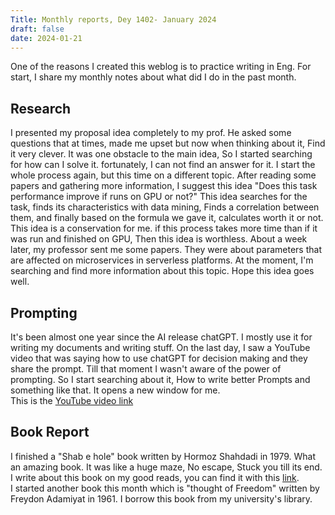 ```yaml
---
Title: Monthly reports, Dey 1402- January 2024
draft: false
date: 2024-01-21
---
```

One of the reasons I created this weblog is to practice writing in Eng. For start, I share my monthly notes about what did I do in the past month. 
<!-- more -->
## Research

I presented my proposal idea completely to my prof. He asked some questions that at times, made me upset but now when thinking about it, Find it very clever. It was one obstacle to the main idea, So I started searching for how can I solve it. fortunately, I can not find an answer for it. 
I start the whole process again, but this time on a different topic. After reading some papers and gathering more information, I suggest this idea "Does this task performance improve if runs on GPU or not?" This idea searches for the task, finds its characteristics with data mining, Finds a correlation between them, and finally based on the formula we gave it, calculates worth it or not. This idea is a conservation for me. if this process takes more time than if it was run and finished on GPU, Then this idea is worthless. 
About a week later, my professor sent me some papers. They were about parameters that are affected on microservices in serverless platforms.
At the moment, I'm searching and find more information about this topic. Hope this idea goes well. 

## Prompting

It's been almost one year since the AI release chatGPT. I mostly use it for writing my documents and writing stuff. On the last day, I saw a YouTube video that was saying how to use chatGPT for decision making and they share the prompt. Till that moment I wasn't aware of the power of prompting. So I start searching about it, How to write better Prompts and something like that. It opens a new window for me.</br>
This is the [YouTube video link](https://www.youtube.com/live/zHEkngn4wgM?si=0cnkuxxExFT7eWB-)

## Book Report

I finished a "Shab e hole" book written by Hormoz Shahdadi in 1979. What an amazing book. It was like a huge maze, No escape, Stuck you till its end. I write about this book on my good reads, you can find it with this [link](https://www.goodreads.com/review/show/6010772842).</br>
I started another book this month which is "thought of Freedom" written by Freydon Adamiyat in 1961. I borrow this book from my university's library.
